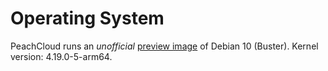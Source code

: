 # Operating System

PeachCloud runs an _unofficial_ [preview image](https://people.debian.org/~gwolf/raspberrypi3/20190628/) of Debian 10 (Buster). Kernel version: 4.19.0-5-arm64.
